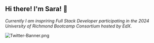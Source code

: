 ## Hi there! I'm Sara! 💙

*Currently I am inspriring Full Stack Developer participating in the 2024 University of Richmond Bootcamp Consortium hosted by EdX.*

![Twitter-Banner.png](https://i.postimg.cc/rwhNLf16/Twitter-Banner.png)
